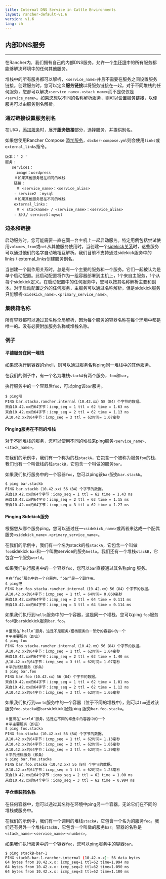 ```yaml
---
title: Internal DNS Service in Cattle Environments
layout: rancher-default-v1.6
version: v1.6
lang: zh
---
```


## 内部DNS服务

------

在Rancher内，我们拥有自己的内部DNS服务，允许一个[牛环境](https://github.com/rancher/rancher.github.io/blob/master/rancher/v1.6/en/cattle/internal-dns-service/%7B%7Bsite.baseurl%7D%7D/rancher/%7B%7Bpage.version%7D%7D/%7B%7Bpage.lang%7D%7D/environments)中的所有服务都能够解决环境中的任何其他服务。

堆栈中的所有服务都可以解析，`<service_name>`并且不需要在服务之间设置服务链接。创建服务时，您可以定义**服务链接**以将服务链接在一起。对于不同堆栈的任何服务，您都可以解决`<service_name>.<stack_name>`而不是仅仅是`<service_name>`。如果您想以不同的名称解析服务，则可以设置服务链接，以便服务可以由服务别名解析。

### 通过链接设置服务别名

在UI中，[添加服务](https://github.com/rancher/rancher.github.io/blob/master/rancher/v1.6/en/cattle/internal-dns-service/%7B%7Bsite.baseurl%7D%7D/rancher/%7B%7Bpage.version%7D%7D/%7B%7Bpage.lang%7D%7D/cattle/adding-services/#adding-services-in-the-ui)时，展开**服务链接**部分，选择服务，并提供别名。

如果您使用Rancher Compose [添加服务](https://github.com/rancher/rancher.github.io/blob/master/rancher/v1.6/en/cattle/internal-dns-service/%7B%7Bsite.baseurl%7D%7D/rancher/%7B%7Bpage.version%7D%7D/%7B%7Bpage.lang%7D%7D/cattle/services/#adding-services-with-rancher-compose)，`docker-compose.yml`则会使用`links`或`external_links`指令。

```
版本：' 2 '
服务：
   service1：
     image：wordpress 
    ＃如果其他服务是在相同的堆栈
    链接：
     ＃ <service_name>：<service_alias> 
    - service2 ：mysql 
    ＃如果其他服务是在不同的堆栈
    external_links：
     ＃ < stackname> / <service_name>：<service_alias> 
    - 默认/ service3：mysql
```

### 边条和链接

启动服务时，您可能需要一直在同一台主机上一起启动服务。特定用例包括尝试使用`volumes_from`或`net`从其他服务使用时。当创建一个[sidekick关系](https://github.com/rancher/rancher.github.io/blob/master/rancher/v1.6/en/cattle/internal-dns-service/%7B%7Bsite.baseurl%7D%7D/rancher/%7B%7Bpage.version%7D%7D/%7B%7Bpage.lang%7D%7D/cattle/adding-services/#sidekick-services)时，这些服务可以通过他们的名字自动地相互解析。我们目前不支持通过sidekick服务中的links / external_links创建服务别名。

当创建一个副作用关系时，总是有一个主要的服务和一个服务。它们一起被认为是单个启动配置。此启动配置将作为一组容器部署到主机上，1个来自主服务，1个从每个sidekick定义。在启动配置中的任何服务中，您可以按其名称解析主要和副本。对于启动配置之外的任何服务，主服务可以通过名称解析，但是sidekick服务只能解析`<sidekick_name>.<primary_service_name>`。

### 集装箱名称

所有容器都可以通过其名称全局解析，因为每个服务的容器名称在每个环境中都是唯一的。没有必要附加服务名称或堆栈名称。

### 例子

#### 平铺服务在同一堆栈

如果您执行到容器的shell，则可以通过服务名称ping同一堆栈中的其他服务。

在我们的例子中，有一个名为堆栈`stackA`有两个服务，`foo`和`bar`。

执行服务中的一个容器后`foo`，可以ping该`bar`服务。

```
$ ping吧
PING bar.stacka.rancher.internal（10.42.xx）58（84）个字节的数据。
来自10.42.xx的64字节：icmp_seq = 1 ttl = 62 time = 1.63 ms
来自10.42.xx的64字节：icmp_seq = 2 ttl = 62 time = 1.13 ms
从10.42.xx的64字节：icmp_seq = 3 ttl = 62时间= 1.07毫秒
```

#### Pinging服务在不同的堆栈

对于不同堆栈的服务，您可以使用不同的堆栈来ping服务`<service_name>.<stack_name>`。

在我们的示例中，我们有一个称为的栈`stackA`，它包含一个被称为服务`foo`的栈，我们也有一个叫做栈的栈`stackB`，它包含一个叫做的服务`bar`。

如果我们执行服务中的一个容器`foo`，您可以ping该`bar`服务`bar.stackb`。

```
$ ping bar.stackb
PING bar.stackb（10.42.xx）56（84）个字节的数据。
来自10.42.xx的64个字节：icmp_seq = 1 ttl = 62 time = 1.43 ms
来自10.42.xx的64字节：icmp_seq = 2 ttl = 62 time = 1.15 ms
来自10.42.xx的64字节：icmp_seq = 3 ttl = 62 time = 1.27 ms
```

#### Pinging Sidekick服务

根据您从哪个服务ping，您可以通过任一`<sidekick_name>`或两者来达成一个配偶服务`<sidekick_name>.<primary_service_name>`。

在我们的示例中，我们有一个名为stack的栈`stackA`，它包含一个叫做`foo`sidekick `bar`和一个叫做service的服务`hello`。我们还有一个堆栈`stackB`，它包含一个服务`world`。

如果我们执行服务中的一个容器`foo`，您可以`bar`直接通过其名称ping 服务。

```
＃在“foo”服务中的一个容器内，“bar”是一个副作用。
$ ping吧
PING bar.foo.stacka.rancher.internal（10.42.xx）56（84）个字节的数据。
从10.42.xx的64字节：icmp_seq = 1 ttl = 64时间= 0.060毫秒
来自10.42.xx的64字节：icmp_seq = 2 ttl = 64 time = 0.111 ms
来自10.42.xx的64字节：icmp_seq = 3 ttl = 64 time = 0.114 ms
```

如果我们执行到`hello`服务中的一个容器，这是同一个堆栈，您可以ping `foo`服务`foo`和`bar`sidekick服务`bar.foo`。

```
＃里面在`hello`服务，这是不是服务/搭档服务的一部分的容器中的一个
＃平主要服务（即富）
$ ping foo
PING foo.stacka.rancher.internal（10.42.xx）56（84）个字节的数据。
从10.42.xx的64字节：icmp_seq = 1 ttl = 62时间= 1.04毫秒
来自10.42.xx的64字节：icmp_seq = 2 ttl = 62 time = 1.40 ms
从10.42.xx的64字节：icmp_seq = 3 ttl = 62时间= 1.07毫秒
＃平的搭档服务（即条）
$ ping bar.foo
PING bar.foo（10.42.xx）56（84）个字节的数据。
来自10.42.xx的64字节：icmp_seq = 1 ttl = 62 time = 1.01 ms
来自10.42.xx的64字节：icmp_seq = 2 ttl = 62 time = 1.12 ms
从10.42.xx的64字节：icmp_seq = 3 ttl = 62时间= 1.05毫秒
```

如果我们执行到`world`服务中的一个容器（位于不同的堆栈中），则可以`foo`通过该服务`foo.stacka`和`bar`sidekick服务ping 服务`bar.foo.stacka`。

```
＃里面在`world`服务，这是在不同的堆叠中的容器中的一个
＃平主要服务（即富）
$ ping foo.stacka
PING foo.stacka（10.42.xx）56（84）个字节的数据。
从10.42.xx的64字节：icmp_seq = 1 ttl = 62时间= 1.13毫秒
从10.42.xx的64字节：icmp_seq = 2 ttl = 62时间= 1.05毫秒
从10.42.xx的64字节：icmp_seq = 3 ttl = 62时间= 1.29毫秒
＃平的搭档服务（即条）
$ ping bar.foo.stacka
PING bar.foo.stacka（10.42.xx）56（84）个字节的数据。
从10.42.xx的64字节：icmp_seq = 1 ttl = 62时间= 1.23毫秒
来自10.42.xx的64个字节：icmp_seq = 2 ttl = 62 time = 1.00 ms
来自10.42.xx的64个字节：icmp_seq = 3 ttl = 62 time = 0.994 ms
```

#### 平仓集装箱名称

在任何容器中，您可以通过其名称在环境中ping另一个容器，无论它们在不同的堆栈或服务中。

在我们的示例中，我们有一个调用的堆栈`stackA`，它包含一个名为的服务`foo`。我们还有另外一个堆栈`stackB`，它包含一个叫做的服务`bar`。容器的名称是`<stack_name>-<service_name>-<number>`。

如果我们执行服务中的一个容器`foo`，您可以ping服务中的容器`bar`。



```bash
$ ping stackB-bar-1
PING stackB-bar-1.rancher.internal (10.42.x.x): 56 data bytes
64 bytes from 10.42.x.x: icmp_seq=1 ttl=62 time=1.994 ms
64 bytes from 10.42.x.x: icmp_seq=2 ttl=62 time=1.090 ms
64 bytes from 10.42.x.x: icmp_seq=3 ttl=62 time=1.100 ms
```
